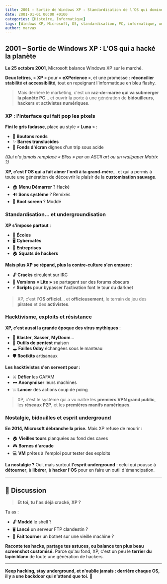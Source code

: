 ```yaml
---
title: 2001 – Sortie de Windows XP : Standardisation de l’OS qui dominera les PC pendant plus d’une décennie
date: 2001-01-01 00:00 +0100
categories: [Histoire, Informatique]
tags: [Windows XP, Microsoft, OS, standardisation, PC, informatique, underground, hacktivisme]
author: marvax
---
```


## 2001 – Sortie de Windows XP : L'OS qui a hacké la planète

**Le 25 octobre 2001**, Microsoft balance Windows XP sur le marché. 

**Deux lettres**, « **XP** » pour « **eXPerience** », et une promesse : **réconcilier stabilité et accessibilité**, tout en repeignant l'informatique en bleu flashy.

> Mais derrière le marketing, c'est un **raz-de-marée qui va submerger la planète PC**… et ouvrir la porte à une génération de **bidouilleurs**, **hackers** et **activistes numériques**.

### XP : l'interface qui fait pop les pixels

**Fini le gris fadasse**, place au style « **Luna** » :
- 🔵 **Boutons ronds**
- ✨ **Barres translucides** 
- 🌈 **Fonds d'écran** dignes d'un trip sous acide

*(Qui n'a jamais remplacé « Bliss » par un ASCII art ou un wallpaper Matrix ?)*

**XP, c'est l'OS qui a fait aimer l'ordi à ta grand-mère**… et qui a permis à toute une génération de découvrir le plaisir de la **customisation sauvage**.

- 🏠 **Menu Démarrer** ? Hacké
- 🔊 **Sons système** ? Remixés  
- 🚀 **Boot screen** ? Moddé

### Standardisation… et undergroundisation

**XP s'impose partout** :
- 🏫 **Écoles**
- 🖥️ **Cybercafés** 
- 🏢 **Entreprises**
- 🏠 **Squats de hackers**

**Mais plus XP se répand, plus la contre-culture s'en empare :**
- 🔓 **Cracks** circulent sur IRC
- 💾 **Versions « Lite »** se partagent sur des forums obscurs
- ⚡ **Scripts** pour bypasser l'activation font le tour du darknet

> XP, c'est l'**OS officiel**… et **officieusement**, le terrain de jeu des **pirates** et des **activistes**.

### Hacktivisme, exploits et résistance

**XP, c'est aussi la grande époque des virus mythiques** :
- 🦠 **Blaster**, **Sasser**, **MyDoom**…
- 🔧 **Outils de pentest** maison
- 🕳️ **Failles 0day** échangées sous le manteau
- 🛡️ **Rootkits** artisanaux

**Les hacktivistes s'en servent pour :**
- ⚔️ **Défier** les GAFAM
- 🕶️ **Anonymiser** leurs machines
- 💥 **Lancer** des actions coup de poing

> XP, c'est le système qui a vu naître les **premiers VPN grand public**, les **réseaux P2P**, et les **premières manifs numériques**.

### Nostalgie, bidouilles et esprit underground

**En 2014, Microsoft débranche la prise.** Mais XP refuse de mourir :

- 🏠 **Vieilles tours** planquées au fond des caves
- 🎮 **Bornes d'arcade**
- 💻 **VM** prêtes à l'emploi pour tester des exploits

**La nostalgie ?** Oui, mais surtout **l'esprit underground** : celui qui pousse à **détourner**, à **libérer**, à **hacker l'OS** pour en faire un outil d'émancipation.

---

## 💬 Discussion

> **Et toi, tu l'as déjà cracké, XP ?**

Tu as :
- 🔓 **Moddé** le shell ?
- 🖥️ **Lancé** un serveur FTP clandestin ?
- 🤖 **Fait tourner** un botnet sur une vieille machine ?

**Raconte tes hacks, partage tes astuces, ou balance ton plus beau screenshot customisé.** Parce qu'au fond, XP, c'est un peu le **terrier du lapin blanc** de toute une génération de hackers.

---

**Keep hacking, stay underground, et n'oublie jamais : derrière chaque OS, il y a une backdoor qui n'attend que toi.** 🚪

